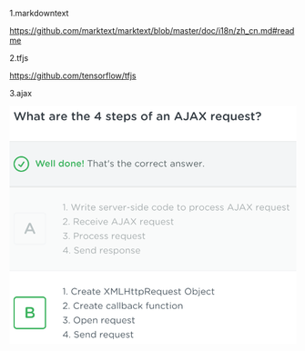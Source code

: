 1.markdowntext

https://github.com/marktext/marktext/blob/master/doc/i18n/zh_cn.md#readme

2.tfjs

https://github.com/tensorflow/tfjs

3.ajax

![1](img/1.png)





